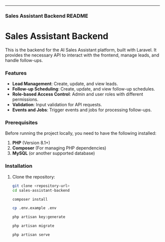 
---

### **Sales Assistant Backend README**

# Sales Assistant Backend

This is the backend for the AI Sales Assistant platform, built with Laravel. It provides the necessary API to interact with the frontend, manage leads, and handle follow-ups.

### Features

- **Lead Management**: Create, update, and view leads.
- **Follow-up Scheduling**: Create, update, and view follow-up schedules.
- **Role-based Access Control**: Admin and user roles with different permissions.
- **Validation**: Input validation for API requests.
- **Events and Jobs**: Trigger events and jobs for processing follow-ups.

### Prerequisites

Before running the project locally, you need to have the following installed:

1. **PHP** (Version 8.1+)
2. **Composer** (For managing PHP dependencies)
3. **MySQL** (or another supported database)

### Installation

1. Clone the repository:
   ```bash
   git clone <repository-url>
   cd sales-assistant-backend

   composer install

   cp .env.example .env

   php artisan key:generate

   php artisan migrate

   php artisan serve
```




